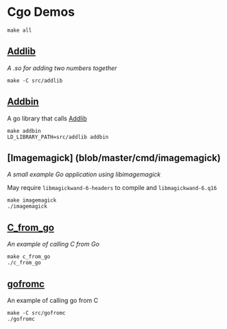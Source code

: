 # Cgo Demos

`make all`

## [Addlib](blob/master/src/addlib)

_A .so for adding two numbers together_

```shell
make -C src/addlib
```

## [Addbin](blob/master/cmd/addbin)
A go library that calls [Addlib](#Addlib)

```
make addbin
LD_LIBRARY_PATH=src/addlib addbin
```

## [Imagemagick] (blob/master/cmd/imagemagick)
_A small example Go application using libimagemagick_

May require `libmagickwand-6-headers` to compile and `libmagickwand-6.q16`

```shell
make imagemagick
./imagemagick
```

## [C_from_go](blob/master/cmd/c_from_go)
_An example of calling C from Go_

```shell
make c_from_go
./c_from_go
```

## [gofromc](blob/master/src/gofromc)
An example of calling go from C

```shell
make -C src/gofromc
./gofromc
```
